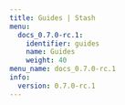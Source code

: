 ```yaml
---
title: Guides | Stash
menu:
  docs_0.7.0-rc.1:
    identifier: guides
    name: Guides
    weight: 40
menu_name: docs_0.7.0-rc.1
info:
  version: 0.7.0-rc.1
---
```


